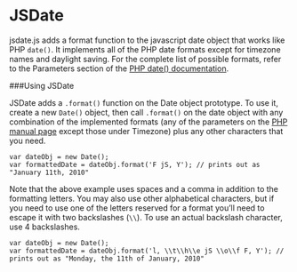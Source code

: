 JSDate
======

jsdate.js adds a format function to the javascript date object that works like PHP `date()`. It implements all of the PHP date formats except for timezone names and daylight saving.  For the complete list of possible formats, refer to the Parameters section of the [PHP date() documentation](http://php.net/manual/en/function.date.php).

###Using JSDate

JSDate adds a `.format()` function on the Date object prototype. To use it, create a new `Date()` object, then call `.format()` on the date object with any combination of the implemented formats (any of the parameters on the [PHP manual page](http://php.net/manual/en/function.date.php) except those under Timezone) plus any other characters that you need.

    var dateObj = new Date();
    var formattedDate = dateObj.format('F jS, Y'); // prints out as "January 11th, 2010"

Note that the above example uses spaces and a comma in addition to the formatting letters.  You may also use other alphabetical characters, but if you need to use one of the letters reserved for a format you’ll need to escape it with two backslashes (`\\`).  To use an actual backslash character, use 4 backslashes.

    var dateObj = new Date();
    var formattedDate = dateObj.format('l, \\t\\h\\e jS \\o\\f F, Y'); // prints out as "Monday, the 11th of January, 2010"